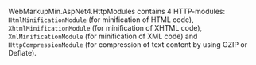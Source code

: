 WebMarkupMin.AspNet4.HttpModules contains 4 HTTP-modules: `HtmlMinificationModule` (for minification of HTML code), `XhtmlMinificationModule` (for minification of XHTML code), `XmlMinificationModule` (for minification of XML code) and `HttpCompressionModule` (for compression of text content by using GZIP or Deflate).